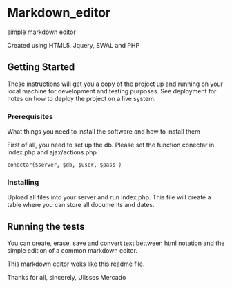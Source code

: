 # Markdown_editor
simple markdown editor

Created using HTML5, Jquery, SWAL and PHP


## Getting Started

These instructions will get you a copy of the project up and running on your local machine for development and testing purposes. See deployment for notes on how to deploy the project on a live system.

### Prerequisites

What things you need to install the software and how to install them

First of all, you need to set up the db. Please set the function conectar in index.php and ajax/actions.php

```
conectar($server, $db, $user, $pass )
```

### Installing

Upload all files into your server and run index.php. 
This file will create a table where you can store all documents and dates.

## Running the tests

You can create, erase, save and convert text bettween html notation and the simple edition of a common markdown editor. 

This markdown editor woks like this readme file.

Thanks for all, sincerely,
Ulisses Mercado
